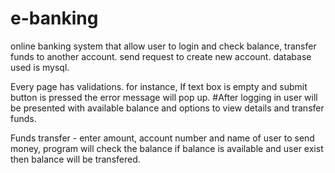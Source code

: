 # e-banking
online banking system that allow user to login and check balance, transfer funds to another account. 
send request to create new account. 
database used is mysql.

Every page has validations. for instance, If text box is empty and submit button is pressed the error message will pop up.
#After logging in user will be presented with available balance and options to view details and transfer funds.


Funds transfer - enter amount, account number and name of user to send money, program will check the balance
if balance is available and user exist then balance will be transfered. 
